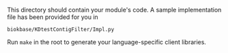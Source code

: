 This directory should contain your module's code.
A sample implementation file has been provided for you in

```biokbase/KDtestContigFilter/Impl.py```

Run `make` in the root to generate your language-specific client libraries.
